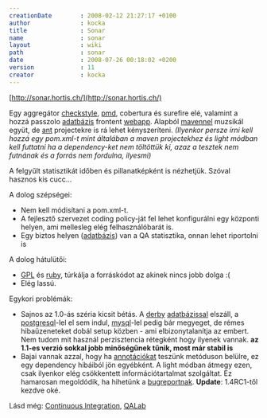 ```yaml
---
creationDate        : 2008-02-12 21:27:17 +0100 
author              : kocka 
title               : Sonar 
name                : sonar 
layout              : wiki 
path                : sonar 
date                : 2008-07-26 00:18:02 +0200 
version             : 11 
creator             : kocka 
---
```

[http://sonar.hortis.ch/](http://sonar.hortis.ch/)

Egy aggregátor [checkstyle](checkstyle.html), [pmd](PMD.html), cobertura és surefire elé, valamint a hozzá passzolo [adatbázis](RDBMS.html) frontent [webapp](webapp.html). Alapból [mavennel](maven/maven2.html) muzsikál együt, de [ant](ant.html) projectekre is rá lehet kényszeríteni. _(Ilyenkor persze írni kell hozzá egy pom.xml-t mint általában a maven projectekhez és light módban kell futtatni ha a dependency-ket nem töltöttük ki, azaz a tesztek nem futnának és a forrás nem fordulna, ilyesmi)_

A felgyűlt statisztikát időben és pillanatképként is nézhetjük. Szóval hasznos kis cucc...

A dolog szépségei:

*   Nem kell módisítani a pom.xml-t.
*   A fejlesztő szervezet coding policy-ját fel lehet konfigurálni egy központi helyen, ami mellesleg elég felhasználóbarát is.
*   Egy biztos helyen ([adatbázis](RDBMS.html)) van a QA statisztika, onnan lehet riportolni is

A dolog hátulütői:

*   [GPL](GPL.html) és [ruby](ruby.html), túrkálja a forráskódot az akinek nincs jobb dolga :(
*   Elég lassú.

Egykori problémák:

*   Sajnos az 1.0-ás széria kicsit bétás. A [derby](Derby.html) [adatbázissal](RDBMS.html) elszáll, a [postgresql](PostgreSQL.html)-lel el sem indul, [mysql](MySQL.html)-lel pedig bár megyeget, de rémes hibaüzeneteket dobál setup közben - ami elbizonytalanítja az embert. Nem tudom mit használ perzisztencia rétegként hogy ilyenek vannak. __az 1.1-es verzió sokkal jobb minőségűnek tűnik, most már stabil is__
*   Bajai vannak azzal, hogy ha [annotációkat](annotations.html) teszünk metóduson belülre, ez egy dependency hibáiból jön egyébként. A light módban átmegy ezen, csak ilyenkor elég csökkentett információtartalmat szolgáltat. Ez hamarosan megoldódik, ha hihetünk a [bugreportnak](http://jira.codehaus.org/browse/MJNCSS-16). __Update__: 1.4RC1-től kezdve oké.


Lásd még: [Continuous Integration](Continuous%20Integration.html), [QALab](qalab.html)


